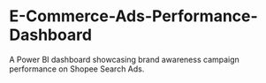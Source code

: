 # E-Commerce-Ads-Performance-Dashboard
A Power BI dashboard showcasing brand awareness campaign performance on Shopee Search Ads.
